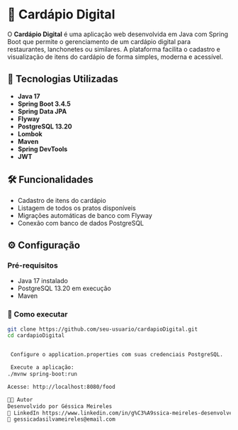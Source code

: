 # 📱 Cardápio Digital

O **Cardápio Digital** é uma aplicação web desenvolvida em Java com Spring Boot que permite o gerenciamento de um cardápio digital para restaurantes, lanchonetes ou similares. A plataforma facilita o cadastro e visualização de itens do cardápio de forma simples, moderna e acessível.

## 🚀 Tecnologias Utilizadas

- **Java 17**
- **Spring Boot 3.4.5**
- **Spring Data JPA**
- **Flyway** 
- **PostgreSQL 13.20**
- **Lombok**
- **Maven**
- **Spring DevTools**
- **JWT**

## 🛠️ Funcionalidades

- Cadastro de itens do cardápio
- Listagem de todos os pratos disponíveis
- Migrações automáticas de banco com Flyway
- Conexão com banco de dados PostgreSQL

## ⚙️ Configuração

### Pré-requisitos

- Java 17 instalado  
- PostgreSQL 13.20 em execução  
- Maven  

### 🏃 Como executar

```bash
git clone https://github.com/seu-usuario/cardapioDigital.git
cd cardapioDigital


 Configure o application.properties com suas credenciais PostgreSQL.

 Execute a aplicação:
./mvnw spring-boot:run

Acesse: http://localhost:8080/food

🧑‍💻 Autor
Desenvolvido por Géssica Meireles
💼 LinkedIn https://www.linkedin.com/in/g%C3%A9ssica-meireles-desenvolvedora-backend/
📧 gessicadasilvameireles@email.com

